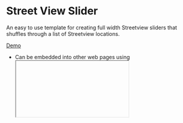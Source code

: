# Street View Slider
An easy to use template for creating full width Streetview sliders that shuffles through a list of Streetview locations.

[Demo](https://devasur.github.io/panoslider)

* Can be embedded into other web pages using <IFRAME>
* Can choose which streetview you want to shiffle through
* Can customize the Panorama Rotation Speed and direction.
* Can customize the shoffling time between panos.
* Does not scroll lock on mouse wheel. 

## IFRAME Demo

* [WalkInto Test Page](https://walkinto.in/iframetest) Scroll Down
* [Pano Slider](https://devasur.github.io/panoslider)

## Documentation

You need to host the HTML page and required javascript files in your server.  You may download these files [here](https://github.com/devasur/devasur.github.io/blob/master/panoslider/dist/panoslider.zip)

You also will need a Maps API key.  You can create it free at [Google Maps API console](https://developers.google.com/maps/documentation/embed/get-api-key).
If you already have a Maps API key that is valid for your domain you could use it too.

## Customization

You will be modifying index.html file to include street view urls you want to use on your slider.  Open index.html in an editor and look for this <script> section.

```javascript
        //Adjust rotation speed. 
        // Positive -> Rotate Anti clockwise from RIGHT to LEFT
        // Negative -> Rotate Clockwise from LEFT to RIGHT
        // 0 -> No rotation.
        var panoSwitchInterval = 5; //Switch to next pano every X seconds.
        var speed = -0.05;        
        var randomSvDb = [	    
            "https://www.google.com/maps/place/45%C2%B041'54.1%22N+10%C2%B004'42.8%22E/@45.6958548,10.0722688,3a,103.9y,224.12h,109.29t/data=!3m4!1e1!3m2!1sU6_1WolkwDjBYG_GHOp7cw!2e0",
            "https://www.google.com/maps/place//@45.4403244,12.3379607,3a,103.9y,260.33h,102.1t/data=!3m4!1e1!3m2!1sCbh0-gNHnhYPjnPY6t8zWA!2e0",
            "https://www.google.com/maps/place/13%C2%B026'05.1%22N+103%C2%B053'20.4%22E/@13.4347567,103.8890316,3a,103.9y,219.16h,98.61t/data=!3m4!1e1!3m2!1syNucDXAxTuBc83FuLZlVAQ!2e0",
            "https://www.google.com/maps/@32.8813588,131.086188,3a,75y,333.64h,95.45t/data=!3m6!1e1!3m4!1sZMh9Yu68xzUxV8jfnnOBHQ!2e0!7i13312!8i6656?hl=en",
            "https://www.google.com/maps/@-5.3045936,72.2518816,3a,90y,143.37h,109.3t/data=!3m7!1e1!3m5!1sMVTD-LNoGVwIN0ToPFNv_w!2e0!3e5!7i13312!8i6656",
            "https://www.google.com/maps/place/52%C2%B039'52.4%22N+117%C2%B053'02.5%22W/@52.664565,-117.8840384,3a,66.8y,92.41h,92.3t/data=!3m4!1e1!3m2!1sxqjLGkJlg0GG100WYMJs8A!2e0?hl=en",
            "https://www.google.com/maps/@51.6931741,-0.4196477,3a,66.8y,206.87h,84.84t/data=!3m4!1e1!3m2!1sFCwE2-tyrRO8k3b-AIKSzg!2e0",
            "https://www.google.com/maps/@44.6591509,11.1257752,3a,66.8y,269.23h,81.47t/data=!3m4!1e1!3m2!1s0YqKxyWH1sQAAAQIuAy4iw!2e0",
            "https://www.google.com/maps/@51.1789658,-1.8260514,3a,66.8y,175.82h,99.25t/data=!3m4!1e1!3m2!1sPyKwwSmjpNQ__1bFx6SHjg!2e0",
            "https://www.google.com/maps/@68.5090814,27.4817772,3a,103.3y,340.82h,126.49t/data=!3m4!1e1!3m2!1sNzZLM1mGhUgAAAQZLDcQIg!2e0",
            "https://www.google.com/maps/@45.8325855,6.8650383,3a,103.9y,354.05h,103.24t/data=!3m4!1e1!3m2!1s3xbZN2BuOIsAAAQzzZq28g!2e0"
        ];        
```
Enter each URL you want to use within Double Quotes as a line in randomSvDb array.  Don't forget to close each URL with DUBLE QUOTES.  Also each URL is seperated by a COMA.

## Change Maps API Key

Change the MapS API key used in this demo page to your key.  This is important.  Dempo page's key will not work on your page.

```html
    <!--
        Create a new API KEY from https://console.developers.google.com
    -->     
    <script src="https://maps.google.com/maps/api/js?v=3.exp&key=PLACE-YOUR-MAPS-API-KEY-HERE"></script>

```

## Deployment

* On your server make a folder accessible from WEB.  Name is 'walkintoslider'
* Inside 'walkintoslider' folder create a new folder 'js'
* place the modified index.html at /walkintoslider/index.html
* place two JavaScript files from [panoslider](https://github.com/devasur/devasur.github.io/tree/master/panoslider/js) in your /walkintoslider/js folder.
* Now, test your sldier works by visiting yourdomain.com/walkintosldier/index.html

## Using it in an IFRAME

You may use this slider on an IFRAME on your home page or any other page.  See an example [here]( https://walkinto.in/iframetest)

```html
<iframe src="https://devasur.github.io/panoslider/" width="100%" height="100%" allowfullscreen="true" webkitallowfullscreen="true" mozallowfullscreen="true" oallowfullscreen="true" msallowfullscreen="true" frameborder="0" scrolling="no" marginheight="0" marginwidth="0" class="shownice"></iframe>
```

Just replace the SRC attribute to the url to your slider.

